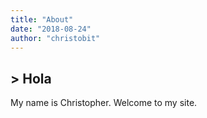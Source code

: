 ```yaml
---
title: "About"
date: "2018-08-24"
author: "christobit"
---
```


<h2>> Hola<span class="logo__cursor" style="width: 3px; height: 1.625rem;"></span></h2>

My name is Christopher. Welcome to my site.